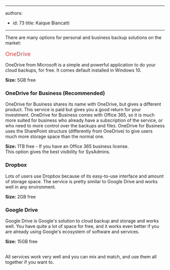 

---
authors:
  - id: 73
    title: Kaique Biancatti
---




<span class='intro'> <p>​There are many options for personal and business backup solutions on the market&#58;</p> </span>

<p class="ssw15-rteElement-P">​<span style="color&#58;#cc4141;font-family&#58;&quot;segoe ui&quot;, &quot;trebuchet ms&quot;, tahoma, arial, verdana, sans-serif;font-size&#58;18px;">OneDrive</span></p><p class="ssw15-rteElement-P">OneDrive from Microsoft is a simple and powerful application to do your cloud backups, for free. It comes default installed in Windows 10.</p><p class="ssw15-rteElement-P"><b>Size&#58;</b> 5GB free<br></p><h3 class="ssw15-rteElement-H3">OneDrive for Business (Recommended)<br></h3><p class="ssw15-rteElement-P">OneDrive for Business shares its name with OneDrive, but gives a different product. This service is paid&#160;but gives you a good return for your investment. OneDrive for Business comes with Office 365, so it is much more suited for business who already have a subscription of the service, or who need to more control over the backups and files. OneDrive for Business uses the SharePoint  structure (differently&#160;from&#160;OneDrive) to give users much more storage space than the normal one.</p><p class="ssw15-rteElement-P"><b>Size&#58;</b> 1TB free - If you have an Office 365 business license.<br>This option gives the best visibility for SysAdmins. <br></p><h3 class="ssw15-rteElement-H3">Dropbox<br></h3><p class="ssw15-rteElement-P">Lots of users use Dropbox because of its easy-to-use interface and amount of storage space. The service is pretty similar to Google Drive and works well in any environment.</p><p class="ssw15-rteElement-P"><b>Size&#58;</b> 2GB free <br></p><h3 class="ssw15-rteElement-H3">Google Drive<br></h3><p>Google Drive is Google's solution to cloud backup and storage and works well. You have quite a lot of space for free, and it works even better if you are already using Google's ecosystem of software and services.</p><p><b>Size&#58;</b> 15GB free <br><br></p><p>All services work very well and you can mix and match, and use them all together if you want to.<br></p>


